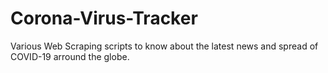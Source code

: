 # Corona-Virus-Tracker
Various Web Scraping scripts to know about the latest news and spread of COVID-19 arround the globe.
